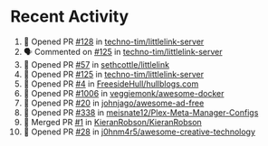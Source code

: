 # Recent Activity 

<!--START_SECTION:activity-->
1. 💪 Opened PR [#128](https://github.com/techno-tim/littlelink-server/pull/128) in [techno-tim/littlelink-server](https://github.com/techno-tim/littlelink-server)
2. 🗣 Commented on [#125](https://github.com/techno-tim/littlelink-server/issues/125) in [techno-tim/littlelink-server](https://github.com/techno-tim/littlelink-server)
3. 💪 Opened PR [#57](https://github.com/sethcottle/littlelink/pull/57) in [sethcottle/littlelink](https://github.com/sethcottle/littlelink)
4. 💪 Opened PR [#125](https://github.com/techno-tim/littlelink-server/pull/125) in [techno-tim/littlelink-server](https://github.com/techno-tim/littlelink-server)
5. 💪 Opened PR [#4](https://github.com/FreesideHull/hullblogs.com/pull/4) in [FreesideHull/hullblogs.com](https://github.com/FreesideHull/hullblogs.com)
6. 💪 Opened PR [#1006](https://github.com/veggiemonk/awesome-docker/pull/1006) in [veggiemonk/awesome-docker](https://github.com/veggiemonk/awesome-docker)
7. 💪 Opened PR [#20](https://github.com/johnjago/awesome-ad-free/pull/20) in [johnjago/awesome-ad-free](https://github.com/johnjago/awesome-ad-free)
8. 💪 Opened PR [#338](https://github.com/meisnate12/Plex-Meta-Manager-Configs/pull/338) in [meisnate12/Plex-Meta-Manager-Configs](https://github.com/meisnate12/Plex-Meta-Manager-Configs)
9. 🎉 Merged PR [#1](https://github.com/KieranRobson/KieranRobson/pull/1) in [KieranRobson/KieranRobson](https://github.com/KieranRobson/KieranRobson)
10. 💪 Opened PR [#28](https://github.com/j0hnm4r5/awesome-creative-technology/pull/28) in [j0hnm4r5/awesome-creative-technology](https://github.com/j0hnm4r5/awesome-creative-technology)
<!--END_SECTION:activity-->
